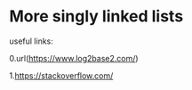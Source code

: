 # More singly linked lists
useful links:

0.url(https://www.log2base2.com/)
	

1.https://stackoverflow.com/
	
